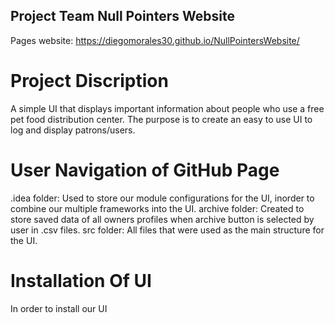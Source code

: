 ## Project Team Null Pointers Website

Pages website: https://diegomorales30.github.io/NullPointersWebsite/

# Project Discription
A simple UI that displays important information about people who use a free pet food distribution center. The purpose is to create an easy to use UI to log and display patrons/users.

# User Navigation of GitHub Page
.idea folder: Used to store our module configurations for the UI, inorder to combine our multiple frameworks into the UI. 
archive folder: Created to store saved data of all owners profiles when archive button is selected by user in .csv files.
src folder: All files that were used as the main structure for the UI.

# Installation Of UI
In order to install our UI 